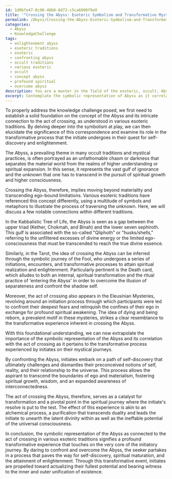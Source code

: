 ```yaml
---
id: 1d9bfe47-8c90-40b0-8d72-c5ca6090f9a9
title: '"Crossing the Abyss: Esoteric Symbolism and Transformative Mystical Journeys"'
permalink: /Abyss/Crossing-the-Abyss-Esoteric-Symbolism-and-Transformative-Mystical-Journeys/
categories:
  - Abyss
  - KnowledgeChallenge
tags:
  - enlightenment abyss
  - esoteric traditions
  - esoteric
  - confronting abyss
  - occult traditions
  - various esoteric
  - occult
  - concept abyss
  - profound spiritual
  - overcome abyss
description: You are a master in the field of the esoteric, occult, Abyss and Education. You are a writer of tests, challenges, books and deep knowledge on Abyss for initiates and students to gain deep insights and understanding from. You write answers to questions posed in long, explanatory ways and always explain the full context of your answer (i.e., related concepts, formulas, examples, or history), as well as the step-by-step thinking process you take to answer the challenges. Be rigorous and thorough, and summarize the key themes, ideas, and conclusions at the end.
excerpt: Contemplate the symbolic representation of Abyss as it correlates with the act of "crossing" in various esoteric traditions, and articulate the significance of this correspondence as it pertains to the transformative process experienced by the initiate on their journey of self-discovery and enlightenment.
---
```

To properly address the knowledge challenge posed, we first need to establish a solid foundation on the concept of the Abyss and its intricate connection to the act of crossing, as understood in various esoteric traditions. By delving deeper into the symbolism at play, we can then elucidate the significance of this correspondence and examine its role in the transformative process that the initiate undergoes in their quest for self-discovery and enlightenment.

The Abyss, a prevailing theme in many occult traditions and mystical practices, is often portrayed as an unfathomable chasm or darkness that separates the material world from the realms of higher understanding or spiritual expansion. In this sense, it represents the vast gulf of ignorance and the unknown that one has to transcend in the pursuit of spiritual growth and higher consciousness.

Crossing the Abyss, therefore, implies moving beyond materiality and transcending ego-bound limitations. Various esoteric traditions have referenced this concept differently, using a multitude of symbols and metaphors to illustrate the process of traversing the unknown. Here, we will discuss a few notable connections within different traditions.

In the Kabbalistic Tree of Life, the Abyss is seen as a gap between the upper triad (Kether, Chokmah, and Binah) and the lower seven sephiroth. This gulf is associated with the so-called "Qliphoth" or "husks/shells," referring to the unfiltered excesses of divine energy or the limited ego-consciousness that must be transcended to reach the true divine essence.

Similarly, in the Tarot, the idea of crossing the Abyss can be inferred through the symbolic journey of the Fool, who undergoes a series of initiations, encounters, and transformative processes to attain spiritual realization and enlightenment. Particularly pertinent is the Death card, which alludes to both an internal, spiritual transformation and the ritual practice of 'entering the Abyss' in order to overcome the illusion of separateness and confront the shadow self.

Moreover, the act of crossing also appears in the Eleusinian Mysteries, revolving around an initiation process through which participants were led to confront their deepest fears and relinquish the confines of their ego in exchange for profound spiritual awakening. The idea of dying and being reborn, a prevalent motif in these mysteries, strikes a clear resemblance to the transformative experience inherent in crossing the Abyss.

With this foundational understanding, we can now extrapolate the importance of the symbolic representation of the Abyss and its correlation with the act of crossing as it pertains to the transformative process experienced by initiates on their mystical journeys.

By confronting the Abyss, initiates embark on a path of self-discovery that ultimately challenges and dismantles their preconceived notions of self, reality, and their relationship to the universe. This process allows the aspirant to transcend the boundaries of ego and materialism, fostering spiritual growth, wisdom, and an expanded awareness of interconnectedness.

The act of crossing the Abyss, therefore, serves as a catalyst for transformation and a pivotal point in the spiritual journey where the initiate's resolve is put to the test. The effect of this experience is akin to an alchemical process, a purification that transcends duality and leads the initiate to unearth the latent divinity within as well as the ineffable potential of the universal consciousness.

In conclusion, the symbolic representation of the Abyss as connected to the act of crossing in various esoteric traditions signifies a profound transformative experience that touches on the very core of the initiatory journey. By daring to confront and overcome the Abyss, the seeker partakes in a process that paves the way for self-discovery, spiritual maturation, and the attainment of enlightenment. Through this transformative event, initiates are propelled toward actualizing their fullest potential and bearing witness to the inner and outer unification of existence.
